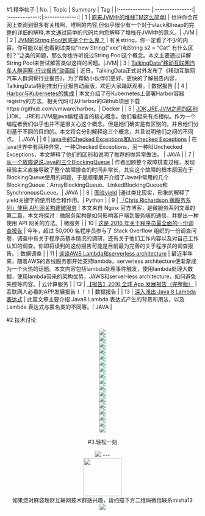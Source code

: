 #1.精华帖子
| No.  | Topic  | Summary | Tag |
|:------------- |:---------------:| :-------------:|:-------------:|
| 1 | [原来JVM中的堆栈TM这么简单!](http://mp.weixin.qq.com/s?__biz=MzA5MzQ2NTY0OA==&mid=2650796121&idx=1&sn=4a5752051d9a351c13ac0c801386d74a&scene=1&srcid=0506SkKA1WAKhT2IxxHN13ju#rd) | 也许你会在网上查询到很多有关栈啊，堆啊的内容,但似乎很少有一个对于stack和heap的完整的详细的解释,本文通过简单的代码片向您解释了堆栈在JVM中的意义。| JVM |
| 2 | [JVM的String Pool到底是个什么鬼？](http://mp.weixin.qq.com/s?__biz=MzA5MzQ2NTY0OA==&mid=2650796136&idx=1&sn=a84118e6924e971f2b28d890f6a75706&scene=1&srcid=0509oFscJZjNBzZQBJH3lRKI#rd) |  有关string，你一定看了不少的内容。你可能以前也看到过类似“new String(“xxx”)和String s2 = “Cat" 有什么区别？”之类的问题，那么你也许听说过String Pool这个概念。本文主要通过详解String Pool来尝试解答类似这样的问题。|JVM|
| 3 | [TalkingData“移动互联网汽车人群洞察-行业报告”动画版](http://mp.weixin.qq.com/s?__biz=MjM5NzQ3NDg0Mg==&mid=2653096624&idx=1&sn=bf043cfcb7f844616ce36a570e95bfa6&scene=1&srcid=0512Kx5bBLhwW9XFmRTz9pOm#rd) | 近日，TalkingData正式对外发布了《移动互联网汽车人群洞察行业报告》，为了帮助小伙伴们更好、更快的了解报告内容，TalkingData特别推出行业报告动画版，欢迎大家踊跃观看。|  数据报告 |
| 4 | [Harbor与Kubernetes的集成](http://mp.weixin.qq.com/s?__biz=MzAwNzUyNzI5Mw==&mid=2730790152&idx=1&sn=388c64056088cf6414f24bd48608b1cd&scene=1&srcid=0508vnmCZH6uT6IOAqoxyOoS#rd) | 本文介绍了在Kubernetes上部署Harbor容器registry的方法，相关代码可从Harbor的Github项目下载https://github.com/vmware/harbor。|  Docker |
| 5 | [JDK,JRE,JVM之间的区别](http://mp.weixin.qq.com/s?__biz=MzA5MzQ2NTY0OA==&mid=2650796137&idx=1&sn=e2efbda9d0ef8cec2ffe6a750d05e823&scene=1&srcid=0510rFoh1to5GJRxgs1CyyPj#rd) |JDK， JRE和JVM是java编程语言的核心概念。他们看起来有点相似。作为一个编程者我们似乎也并不是很关心这个概念。但是她们确实是有区别的，并且他们分别基于不同的目的的。本文将会分别解释这三个概念，并且说明他们之间的不同点。 | JAVA |
| 6 | [java中的Checked Exceptions和Unchecked Exceptions](http://mp.weixin.qq.com/s?__biz=MzA5MzQ2NTY0OA==&mid=2650796138&idx=1&sn=aee59f5e21c0b8fd19488677c63dd6f3&scene=1&srcid=0511Q2ZNA2NrG0iNVGLTNMSS#rd) | 在java世界中有两种异常，一种Checked Exceptions，另一种叫Unchecked Exceptions，本文解释了他们的区别和说明了推荐的抛异常做法。 | JAVA |
| 7 | [从一个故障说说Java的三个BlockingQueue](http://mp.weixin.qq.com/s?__biz=MjM5MzYzMzkyMQ==&mid=2649826284&idx=1&sn=443247a72a5e50dd9fef77610e42e2a4&scene=1&srcid=0508i5HQR39N7omQCSVNkCm8#rd) | 作者回顾整个故障排查过程，发现经验主义直接导致了整个故障排查的时间非常长，其实这个故障的根本原因在于BlockingQueue使用的问题，于是顺带展开介绍了Java中常用的几个BlockingQueue：ArrayBlockingQueue、LinkedBlockingQueue和SynchronousQueue。| JAVA |
| 8 | [图说yield](http://mp.weixin.qq.com/s?__biz=MjM5NzU0MzU0Nw==&mid=2651370309&idx=1&sn=74d2751509a5655183e2b92daf8d9b1f&scene=1&srcid=0508UQKDuJEr6gaxShNV5ZkH#rd) |通过类比现实，形象的解释了yield关键字的使用场合和作用。| Python |
| 9 | [「Chris Richardson 微服务系列」使用 API 网关构建微服务](http://mp.weixin.qq.com/s?__biz=MzA5NTUxNzE4MQ==&mid=2659266580&idx=1&sn=6f532d1ff908df6c4617b89155ba5450&scene=1&srcid=0510whUnTVAYU2tcPlkse801#rd) | 本文来自 Nginx 官方博客，是微服务系列文章的第二篇，本文将探讨：微服务架构是如何影响客户端到服务端的通信，并提出一种使用 API 网关的方法。|  微服务 |
| 10 | [这是 2016 年关于程序员最全面的一份调查报告](http://mp.weixin.qq.com/s?__biz=MzA5NTUxNzE4MQ==&mid=2659266611&idx=1&sn=1fa766f14badd5bc24c1d2484baaa5cb&scene=1&srcid=0513cxb35t63vHZ3D2XJR3H3#rd) | 今年，超过 50,000 名程序员参与了 Stack Overflow 组织的一份调查问卷，调查中有关于程序员基本情况的调研，还有关于他们工作内容以及对自己工作认知的调查。你即将读到的这份报告可能是目前最为完善的关于程序员的调查报告。|  数据调查 |
| 11 | [谈谈AWS Lambda和serverless architecture](https://zhuanlan.zhihu.com/p/20297696) | 最近半年来，随着AWS的各线服务都开始支持lambda，serverless architecture便渐渐成为一个火热的话题。本文内容包括lambda处理事件触发，使用lambda处理大数据，使用lambda带来的架构优势，JAWS和server-less architecture，如何避免失控等内容。|  云计算服务 |
| 12 | [【报告】2016 全球 App 发展报告（完整版）](http://mp.weixin.qq.com/s?__biz=MjM5MDAwNTk2MA==&mid=2650756375&idx=2&sn=7ac90613556e952448b5112c81f42985&scene=1&srcid=0510TpgBgfbHHyjhkhMi4dxc#rd) | 互联网人必看的APP发展报告！！！|  数据报告 |
| 13 | [深入浅出 Java 8 Lambda 表达式](http://mp.weixin.qq.com/s?__biz=MzA5MTk5NjUwNg==&mid=413470708&idx=2&sn=ff7007b55879e9032be5bed3338129bf&scene=1&srcid=0515EtyoiF1brFrlmi52uueW#rd) | 此篇文章主要介绍 Java8 Lambda 表达式产生的背景和用法，以及 Lambda 表达式与匿名类的不同等。|  JAVA |

#2.技术讨论
<div align=center>
<img src="http://fmn.rrimg.com/fmn073/20160515/2045/large_ewTI_fce300001d841e84.jpg" >
</div>
<div align=center>
<img src="http://fmn.rrimg.com/fmn076/20160515/2045/large_HyF0_e42e000008f01e7f.jpg" >
</div>
<div align=center>
<img src="http://fmn.rrimg.com/fmn073/20160515/2045/large_QXfZ_a2f300003f031e80.jpg" >
</div>
<div align=center>
<img src="http://fmn.xnpic.com/fmn072/20160515/2045/large_xCDX_e1fe000037fa1e83.jpg" >
</div><div align=center>
<img src="http://fmn.rrimg.com/fmn074/20160515/2045/large_sV2I_c71f000037d91e84.jpg" >
</div><div align=center>
<img src="http://fmn.rrimg.com/fmn074/20160515/2045/large_sV2I_f11c00003edc1e7f.jpg" >
</div><div align=center>
<img src="http://fmn.rrimg.com/fmn075/20160515/2045/large_mNux_ec760000380b1e80.jpg" >
</div><div align=center>
<img src="http://fmn.rrimg.com/fmn076/20160515/2045/large_tdsl_2f6400003eff1e83.jpg" >
</div><div align=center>
<img src="http://fmn.xnpic.com/fmn072/20160515/2045/large_y0hN_c708000037f41e84.jpg" >
</div><div align=center>
<img src="http://fmn.rrfmn.com/fmn070/20160515/2045/large_nc3Q_2fe400003eff1e83.jpg" >
</div><div align=center>
<img src="http://fmn.rrimg.com/fmn076/20160515/2045/large_Ie9s_f0b900003eca1e7f.jpg" >
</div><div align=center>
<img src="http://fmn.xnpic.com/fmn071/20160515/2045/large_Yewx_a2e800003f171e80.jpg" >
</div><div align=center>
<img src="http://fmn.rrimg.com/fmn077/20160515/2045/large_OIdm_5bfa00001d7a1e83.jpg" >
</div><div align=center>
<img src="http://fmn.rrimg.com/fmn075/20160515/2045/large_BKpV_7d9400003ef41e84.jpg" >
</div><div align=center>
<img src="http://fmn.rrimg.com/fmn074/20160515/2045/large_t33q_f13d00003ed81e7f.jpg" >
</div><div align=center>
<img src="http://fmn.rrfmn.com/fmn070/20160515/2045/large_4cwE_ec64000038291e80.jpg" >
</div><div align=center>
<img src="http://fmn.rrimg.com/fmn075/20160515/2045/large_BKpV_4ca800003dc11e83.jpg" >

#3.轻松一刻
</div><div align=center>
<img src="http://fmn.rrfmn.com/fmn070/20160515/2045/original_4cwE_7cce00003ee41e84.jpg" >
---
<div align=center>
<img src="http://tp1.sinaimg.cn/5360958752/180/40095350112/1" width="100" height="100" >
</div>
<html>
<body>
<div align="center" style="border:lpx solid red">
如果您对麻袋理财互联网技术群感兴趣，请扫描下方二维码微信联系misha13
<div align=center>
<img src="http://fmn.rrfmn.com/fmn078/20160501/2225/original_s0Hg_f5cc000266151e83.jpg"  >
</div>
<html>
<body>
<div align="center" style="border:lpx solid red">
</div>
